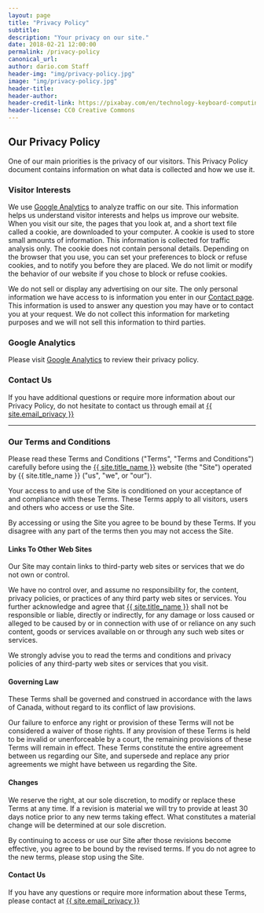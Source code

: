 ```yaml
---
layout: page
title: "Privacy Policy"
subtitle:
description: "Your privacy on our site."
date: 2018-02-21 12:00:00
permalink: /privacy-policy
canonical_url:
author: dario.com Staff
header-img: "img/privacy-policy.jpg"
image: "img/privacy-policy.jpg"
header-title:
header-author:
header-credit-link: https://pixabay.com/en/technology-keyboard-computing-785742/
header-license: CC0 Creative Commons
---
```


<h2>Our Privacy Policy</h2>

<p>One of our main priorities is the privacy of our visitors. This Privacy Policy document contains information on what data is
   collected and how we use it.</p>

<h3>Visitor Interests</h3>

<p>We use <a href="https://www.google.com/policies/privacy/partners/">Google Analytics</a> to analyze traffic on our site. This information helps us understand visitor interests and helps us improve our website. When you visit our site, the pages that you look at, and a short text file called a cookie, are downloaded to your computer. A cookie is used to store small amounts of information. This information is collected for traffic analysis only. The cookie does not contain personal details. Depending on the browser that you use, you can set your preferences to block or refuse cookies, and to notify you before they are placed. We do not limit or modify the behavior of our website if you chose to block or refuse cookies.</p>

<p>We do not sell or display any advertising on our site. The only personal information we have access to is information you enter in our <a href="{{ site.email }}">Contact page</a>. This information is used to answer any question you may have or to contact you at your request. We do not collect this information for marketing purposes and we will not sell this information to third parties.</p>

<h3>Google Analytics</h3>
<p>Please visit <a href="https://www.google.com/policies/privacy/partners/">Google Analytics</a> to review their privacy policy.</p>

<h3>Contact Us</h3>
<p>If you have additional questions or require more information about our Privacy Policy, do not hesitate to contact us through email at <a href="mailto:{{ site.email_privacy }}">{{ site.email_privacy }}</a></p>

<hr>

<h3><a id="TaC">Our Terms and Conditions</a></h3>
<p>Please read these Terms and Conditions ("Terms", "Terms and Conditions") carefully before using the <a href="{{ site.url }}">{{ site.title_name }}</a> website (the "Site") operated by {{ site.title_name }} ("us", "we", or "our").</p>
<p>Your access to and use of the Site is conditioned on your acceptance of and compliance with these Terms. These Terms apply to all visitors, users and others who access or use the Site.</p>
<p>By accessing or using the Site you agree to be bound by these Terms. If you disagree with any part of the terms then you may not access the Site.</p>

<h4>Links To Other Web Sites</h4>
<p>Our Site may contain links to third-party web sites or services that we do not own or control.</p>
<p>We have no control over, and assume no responsibility for, the content, privacy policies, or practices of any third party web sites or services. You further acknowledge and agree that <a href="{{ site.url }}">{{ site.title_name }}</a> shall not be responsible or liable, directly or indirectly, for any damage or loss caused or alleged to be caused by or in connection with use of or reliance on any such content, goods or services available on or through any such web sites or services.</p>
<p>We strongly advise you to read the terms and conditions and privacy policies of any third-party web sites or services that you visit.</p>

<h4>Governing Law</h4>
<p>These Terms shall be governed and construed in accordance with the laws of Canada, without regard to its conflict of law provisions.</p>
<p>Our failure to enforce any right or provision of these Terms will not be considered a waiver of those rights. If any provision of these Terms is held to be invalid or unenforceable by a court, the remaining provisions of these Terms will remain in effect. These Terms constitute the entire agreement between us regarding our Site, and supersede and replace any prior agreements we might have between us regarding the Site.</p>

<h4>Changes</h4>
<p>We reserve the right, at our sole discretion, to modify or replace these Terms at any time. If a revision is material we will try to provide at least 30 days notice prior to any new terms taking effect. What constitutes a material change will be determined at our sole discretion.</p>
<p>By continuing to access or use our Site after those revisions become effective, you agree to be bound by the revised terms. If you do not agree to the new terms, please stop using the Site.

<h4>Contact Us</h4>
<p>If you have any questions or require more information about these Terms, please contact at <a href="mailto:{{ site.email_privacy }}">{{ site.email_privacy }}</a></p>
